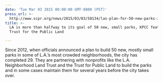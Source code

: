 ```yaml
---
date: 'Tue Mar 03 2015 00:00:00 GMT-0800 (PST)'
press_url: >-
  http://www.scpr.org/news/2015/03/03/50134/las-plan-for-50-new-parks-is-more-than-halfway-the/
title: >-
  LA is more than halfway to its goal of 50 new, small parks, KPCC featuring
  Trust for the Public Land

---
```


Since 2012, when officials announced a plan to build 50 new, mostly small parks in some of L.A.’s most crowded neighborhoods, the city has completed 29. They are partnering with nonprofits like the L.A. Neighborhood Land Trust and the Trust for Public Land to build the parks and in some cases maintain them for several years before the city takes over.

